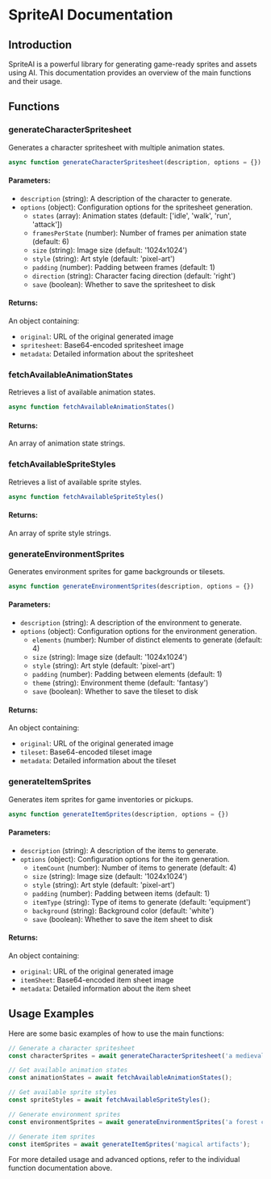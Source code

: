 # SpriteAI Documentation

## Introduction

SpriteAI is a powerful library for generating game-ready sprites and assets using AI. This documentation provides an overview of the main functions and their usage.

## Functions

### generateCharacterSpritesheet

Generates a character spritesheet with multiple animation states.

```javascript
async function generateCharacterSpritesheet(description, options = {})
```

#### Parameters:
- `description` (string): A description of the character to generate.
- `options` (object): Configuration options for the spritesheet generation.
  - `states` (array): Animation states (default: ['idle', 'walk', 'run', 'attack'])
  - `framesPerState` (number): Number of frames per animation state (default: 6)
  - `size` (string): Image size (default: '1024x1024')
  - `style` (string): Art style (default: 'pixel-art')
  - `padding` (number): Padding between frames (default: 1)
  - `direction` (string): Character facing direction (default: 'right')
  - `save` (boolean): Whether to save the spritesheet to disk

#### Returns:
An object containing:
- `original`: URL of the original generated image
- `spritesheet`: Base64-encoded spritesheet image
- `metadata`: Detailed information about the spritesheet

### fetchAvailableAnimationStates

Retrieves a list of available animation states.

```javascript
async function fetchAvailableAnimationStates()
```

#### Returns:
An array of animation state strings.

### fetchAvailableSpriteStyles

Retrieves a list of available sprite styles.

```javascript
async function fetchAvailableSpriteStyles()
```

#### Returns:
An array of sprite style strings.

### generateEnvironmentSprites

Generates environment sprites for game backgrounds or tilesets.

```javascript
async function generateEnvironmentSprites(description, options = {})
```

#### Parameters:
- `description` (string): A description of the environment to generate.
- `options` (object): Configuration options for the environment generation.
  - `elements` (number): Number of distinct elements to generate (default: 4)
  - `size` (string): Image size (default: '1024x1024')
  - `style` (string): Art style (default: 'pixel-art')
  - `padding` (number): Padding between elements (default: 1)
  - `theme` (string): Environment theme (default: 'fantasy')
  - `save` (boolean): Whether to save the tileset to disk

#### Returns:
An object containing:
- `original`: URL of the original generated image
- `tileset`: Base64-encoded tileset image
- `metadata`: Detailed information about the tileset

### generateItemSprites

Generates item sprites for game inventories or pickups.

```javascript
async function generateItemSprites(description, options = {})
```

#### Parameters:
- `description` (string): A description of the items to generate.
- `options` (object): Configuration options for the item generation.
  - `itemCount` (number): Number of items to generate (default: 4)
  - `size` (string): Image size (default: '1024x1024')
  - `style` (string): Art style (default: 'pixel-art')
  - `padding` (number): Padding between items (default: 1)
  - `itemType` (string): Type of items to generate (default: 'equipment')
  - `background` (string): Background color (default: 'white')
  - `save` (boolean): Whether to save the item sheet to disk

#### Returns:
An object containing:
- `original`: URL of the original generated image
- `itemSheet`: Base64-encoded item sheet image
- `metadata`: Detailed information about the item sheet

## Usage Examples

Here are some basic examples of how to use the main functions:

```javascript
// Generate a character spritesheet
const characterSprites = await generateCharacterSpritesheet('a medieval knight');

// Get available animation states
const animationStates = await fetchAvailableAnimationStates();

// Get available sprite styles
const spriteStyles = await fetchAvailableSpriteStyles();

// Generate environment sprites
const environmentSprites = await generateEnvironmentSprites('a forest clearing');

// Generate item sprites
const itemSprites = await generateItemSprites('magical artifacts');
```

For more detailed usage and advanced options, refer to the individual function documentation above.